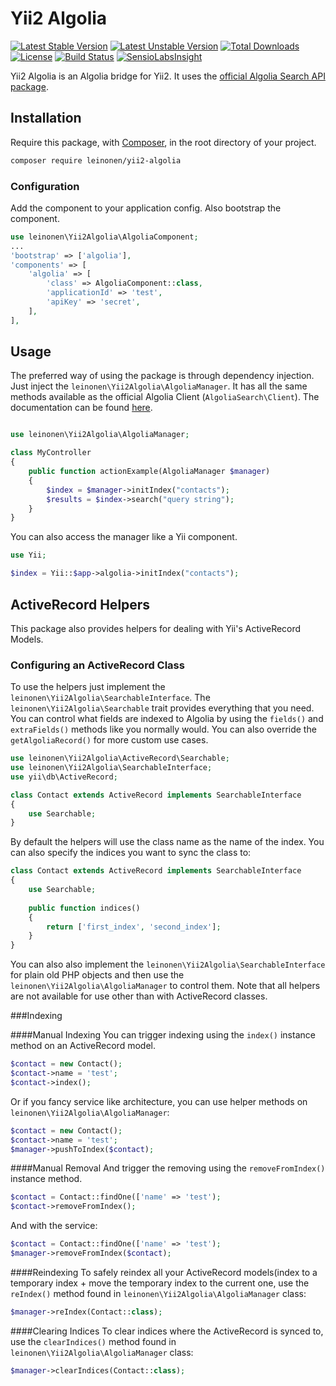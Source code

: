 # Yii2 Algolia
[![Latest Stable Version](https://poser.pugx.org/leinonen/yii2-algolia/version)](https://packagist.org/packages/leinonen/yii2-algolia) 
[![Latest Unstable Version](https://poser.pugx.org/leinonen/yii2-algolia/v/unstable)](//packagist.org/packages/leinonen/yii2-algolia) 
[![Total Downloads](https://poser.pugx.org/leinonen/yii2-algolia/downloads)](https://packagist.org/packages/leinonen/yii2-algolia)
[![License](https://poser.pugx.org/leinonen/yii2-algolia/license)](https://packagist.org/packages/leinonen/yii2-algolia)
[![Build Status](https://travis-ci.org/lordthorzonus/yii2-algolia.svg)](https://travis-ci.org/lordthorzonus/yii2-algolia)
[![SensioLabsInsight](https://insight.sensiolabs.com/projects/0580d302-f028-45dc-8968-016b8aec786a/mini.png)](https://insight.sensiolabs.com/projects/0580d302-f028-45dc-8968-016b8aec786a)


Yii2 Algolia is an Algolia bridge for Yii2. It uses the [official Algolia Search API package](https://github.com/algolia/algoliasearch-client-php).

## Installation
Require this package, with [Composer](https://getcomposer.org/), in the root directory of your project.

```bash
composer require leinonen/yii2-algolia
```

### Configuration
Add the component to your application config. Also bootstrap the component.

```php
use leinonen\Yii2Algolia\AlgoliaComponent;
...
'bootstrap' => ['algolia'],
'components' => [
    'algolia' => [
        'class' => AlgoliaComponent::class,
        'applicationId' => 'test',
        'apiKey' => 'secret',
    ],
],
```

## Usage
The preferred way of using the package is through dependency injection. Just inject the `leinonen\Yii2Algolia\AlgoliaManager`. It has all the same methods available as the official Algolia Client (`AlgoliaSearch\Client`). The documentation can be found [here](https://github.com/algolia/algoliasearch-client-php).

```php

use leinonen\Yii2Algolia\AlgoliaManager;

class MyController
{
    public function actionExample(AlgoliaManager $manager)
    {
        $index = $manager->initIndex("contacts");
        $results = $index->search("query string");
    }
}

```

You can also access the manager like a Yii component.

```php
use Yii;

$index = Yii::$app->algolia->initIndex("contacts");
```

## ActiveRecord Helpers
This package also provides helpers for dealing with Yii's ActiveRecord Models.

### Configuring an ActiveRecord Class
To use the helpers just implement the `leinonen\Yii2Algolia\SearchableInterface`. The `leinonen\Yii2Algolia\Searchable` trait provides everything that you need. You can control what fields are indexed to Algolia by using the `fields()` and `extraFields()` methods like you normally would. You can also override the `getAlgoliaRecord()` for more custom use cases.

```php
use leinonen\Yii2Algolia\ActiveRecord\Searchable;
use leinonen\Yii2Algolia\SearchableInterface;
use yii\db\ActiveRecord;

class Contact extends ActiveRecord implements SearchableInterface
{
    use Searchable;
}
```

By default the helpers will use the class name as the name of the index. You can also specify the indices you want to sync the class to:
```php
class Contact extends ActiveRecord implements SearchableInterface
{
    use Searchable;
    
    public function indices()
    {
        return ['first_index', 'second_index'];
    }
}
```

You can also also implement the `leinonen\Yii2Algolia\SearchableInterface` for plain old PHP objects and then use the `leinonen\Yii2Algolia\AlgoliaManager` to control them. Note that all helpers are not available for use other than with ActiveRecord classes.

###Indexing

####Manual Indexing
You can trigger indexing using the `index()` instance method on an ActiveRecord model.

```php
$contact = new Contact();
$contact->name = 'test';
$contact->index();
```

Or if you fancy service like architecture, you can use helper methods on `leinonen\Yii2Algolia\AlgoliaManager`:

```php
$contact = new Contact();
$contact->name = 'test';
$manager->pushToIndex($contact);
```

####Manual Removal
And trigger the removing using the `removeFromIndex()` instance method.

```php
$contact = Contact::findOne(['name' => 'test');
$contact->removeFromIndex();
```

And with the service:
```php
$contact = Contact::findOne(['name' => 'test');
$manager->removeFromIndex($contact);
```

####Reindexing
To safely reindex all your ActiveRecord models(index to a temporary index + move the temporary index to the current one, use the `reIndex()` method found in `leinonen\Yii2Algolia\AlgoliaManager` class:

```php
$manager->reIndex(Contact::class);
```
 
####Clearing Indices
To clear indices where the ActiveRecord is synced to, use the `clearIndices()` method found in `leinonen\Yii2Algolia\AlgoliaManager` class:

```php
$manager->clearIndices(Contact::class);
```
